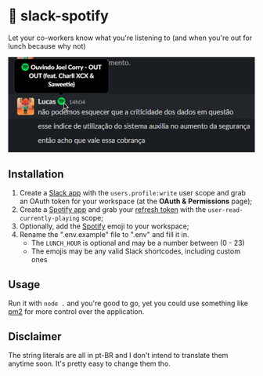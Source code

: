 # 🎵 slack-spotify
Let your co-workers know what you're listening to (and when you're out for lunch because why not)

![](assets/screenshot.png)

## Installation

1. Create a [Slack app](https://api.slack.com/apps) with the `users.profile:write` user scope and grab an OAuth token for your workspace (at the **OAuth & Permissions** page);
2. Create a [Spotify app](https://developer.spotify.com/dashboard/login) and grab your [refresh token](https://benwiz.com/blog/create-spotify-refresh-token/) with the `user-read-currently-playing` scope;
3. Optionally, add the [Spotify](assets/spotify.png) emoji to your workspace;
4. Rename the ".env.example" file to ".env" and fill it in.
    - The `LUNCH_HOUR` is optional and may be a number between (0 - 23)
    - The emojis may be any valid Slack shortcodes, including custom ones

## Usage

Run it with `node .` and you're good to go, yet you could use something like [pm2](https://npmjs.com/package/pm2) for more control over the application.

## Disclaimer

The string literals are all in pt-BR and I don't intend to translate them anytime soon. It's pretty easy to change them tho.